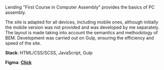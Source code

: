 Lending "First Course in Computer Assembly" provides the basics of PC assembly.

The site is adapted for all devices, including mobile ones, although initially the mobile version was not provided and was developed by me separately. The layout is made taking into account the semantics and methodology of BEM. Development was carried out on Gulp, ensuring the efficiency and speed of the site.

**Stack**: HTML/CSS/SCSS, JavaScript, Gulp

**Figma**: **[Click]([https://example.com](https://www.figma.com/file/O347If7NuA0D3eSnL8m9hJ/PC-Builder-Course?type=design&node-id=0-1&mode=design&t=Vm5iRAeY22LZ95oB-0)https://www.figma.com/file/O347If7NuA0D3eSnL8m9hJ/PC-Builder-Course?type=design&node-id=0-1&mode=design&t=Vm5iRAeY22LZ95oB-0)**
